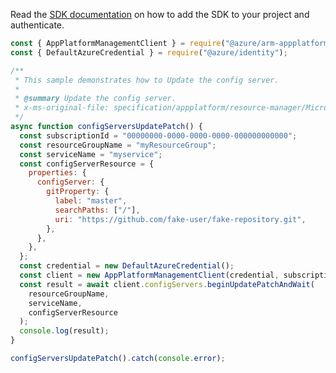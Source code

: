 Read the [SDK documentation](https://github.com/Azure/azure-sdk-for-js/blob/%40azure%2Farm-appplatform_2.0.0/sdk/appplatform/arm-appplatform/README.md) on how to add the SDK to your project and authenticate.

```javascript
const { AppPlatformManagementClient } = require("@azure/arm-appplatform");
const { DefaultAzureCredential } = require("@azure/identity");

/**
 * This sample demonstrates how to Update the config server.
 *
 * @summary Update the config server.
 * x-ms-original-file: specification/appplatform/resource-manager/Microsoft.AppPlatform/stable/2022-04-01/examples/ConfigServers_UpdatePatch.json
 */
async function configServersUpdatePatch() {
  const subscriptionId = "00000000-0000-0000-0000-000000000000";
  const resourceGroupName = "myResourceGroup";
  const serviceName = "myservice";
  const configServerResource = {
    properties: {
      configServer: {
        gitProperty: {
          label: "master",
          searchPaths: ["/"],
          uri: "https://github.com/fake-user/fake-repository.git",
        },
      },
    },
  };
  const credential = new DefaultAzureCredential();
  const client = new AppPlatformManagementClient(credential, subscriptionId);
  const result = await client.configServers.beginUpdatePatchAndWait(
    resourceGroupName,
    serviceName,
    configServerResource
  );
  console.log(result);
}

configServersUpdatePatch().catch(console.error);
```
